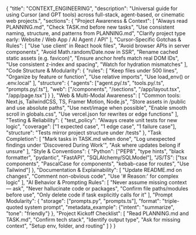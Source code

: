 {
  "title": "CONTEXT_ENGINEERING",
  "description": "Universal guide for using Cursor (and GPT tools) across full-stack, agent-based, or cinematic web projects.",
  "sections": {
    "Project Awareness & Context": [
      "Always read PLANNING.md",
      "Check TASK.md before new tasks",
      "Use consistent naming, structure, and patterns from PLANNING.md",
      "Clarify project type early: Website / Web App / AI Agent / API"
    ],
    "Cursor-Specific Gotchas & Rules": [
      "Use 'use client' in React hook files",
      "Avoid browser APIs in server components",
      "Avoid Math.random/Date.now in SSR",
      "Rename cached static assets (e.g. favicon)",
      "Ensure anchor hrefs match real DOM IDs",
      "Use consistent z-index and spacing",
      "Watch for hydration mismatches"
    ],
    "Code Structure & Modularity": {
      "rules": [
        "Keep files under 500 lines",
        "Organize by feature or function",
        "Use relative imports",
        "Use load_env() or .env.local"
      ],
      "structure": {
        "agents": ["agent.py/.ts", "tools.py/.ts", "prompts.py/.ts"],
        "web": ["/components", "/sections", "/app/layout.tsx", "/app/page.tsx"]
      }
    },
    "Web & Multi-Modal Awareness": [
      "Common tools: Next.js, TailwindCSS, TS, Framer Motion, Node.js",
      "Store assets in /public and use absolute paths",
      "Use next/image when possible",
      "Enable smooth scroll in globals.css",
      "Use vercel.json for rewrites or edge functions"
    ],
    "Testing & Reliability": {
      "test_policy": "Always create unit tests for new logic",
      "coverage": ["1 expected case", "1 edge case", "1 failure case"],
      "structure": "Tests mirror project structure under /tests"
    },
    "Task Completion": [
      "Mark tasks in TASK.md when done",
      "Log unexpected findings under 'Discovered During Work'",
      "Ask where updates belong if unsure"
    ],
    "Style & Conventions": {
      "Python": ["PEP8", "type hints", "black formatter", "pydantic", "FastAPI", "SQLAlchemy/SQLModel"],
      "JS/TS": ["tsx components", "PascalCase for components", "kebab-case for routes", "Use Tailwind"]
    },
    "Documentation & Explainability": [
      "Update README.md on changes",
      "Comment non-obvious code",
      "Use '# Reason:' for complex logic"
    ],
    "AI Behavior & Prompting Rules": [
      "Never assume missing context — ask",
      "Never hallucinate code or packages",
      "Confirm file paths/modules before use",
      "Only delete code if task explicitly calls for it"
    ],
    "Prompt Modularity": {
      "storage": ["prompts.py", "prompts.ts"],
      "format": "triple-quoted system prompt",
      "metadata_example": {"intent": "summarize", "tone": "friendly"}
    },
    "Project Kickoff Checklist": [
      "Read PLANNING.md and TASK.md",
      "Confirm tech stack",
      "Identify output type",
      "Ask for missing context",
      "Setup env, folder, and routing"
    ]
  }
}
